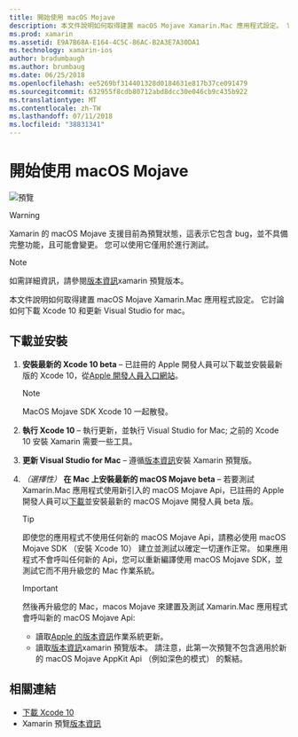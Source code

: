 ```yaml
---
title: 開始使用 macOS Mojave
description: 本文件說明如何取得建置 macOS Mojave Xamarin.Mac 應用程式設定。 它討論如何下載 Xcode 10 和更新 Visual Studio for mac。
ms.prod: xamarin
ms.assetid: E9A7B68A-E164-4C5C-86AC-B2A3E7A30DA1
ms.technology: xamarin-ios
author: bradumbaugh
ms.author: brumbaug
ms.date: 06/25/2018
ms.openlocfilehash: ee5269bf314401328d0184631e817b37ce091479
ms.sourcegitcommit: 632955f8cdb80712abd8dcc30e046cb9c435b922
ms.translationtype: MT
ms.contentlocale: zh-TW
ms.lasthandoff: 07/11/2018
ms.locfileid: "38831341"
---
```

# <a name="getting-started-with-macos-mojave"></a>開始使用 macOS Mojave

![預覽](~/media/shared/preview.png)

> [!WARNING]
> Xamarin 的 macOS Mojave 支援目前為預覽狀態，這表示它包含 bug，並不具備完整功能，且可能會變更。
> 您可以使用它僅用於進行測試。

> [!NOTE]
> 如需詳細資訊，請參閱[版本資訊](https://releases.xamarin.com/preview-release-xcode-10-beta/)xamarin 預覽版本。

本文件說明如何取得建置 macOS Mojave Xamarin.Mac 應用程式設定。 它討論如何下載 Xcode 10 和更新 Visual Studio for mac。

## <a name="download-and-install"></a>下載並安裝

1. **安裝最新的 Xcode 10 beta** – 已註冊的 Apple 開發人員可以下載並安裝最新版的 Xcode 10，從[Apple 開發人員入口網站](https://developer.apple.com/download/)。

   > [!NOTE]
   > MacOS Mojave SDK Xcode 10 一起散發。

2. **執行 Xcode 10** – 執行更新，並執行 Visual Studio for Mac; 之前的 Xcode 10 安裝 Xamarin 需要一些工具。

3. **更新 Visual Studio for Mac** – 遵循[版本資訊](https://releases.xamarin.com/preview-release-xcode-10-beta/)安裝 Xamarin 預覽版。

4. _（選擇性）_ **在 Mac 上安裝最新的 macOS Mojave beta** – 若要測試 Xamarin.Mac 應用程式使用新引入的 macOS Mojave Api，已註冊的 Apple 開發人員可以[下載](https://developer.apple.com/download/)並安裝最新的 macOS Mojave 開發人員 beta 版。

   > [!TIP]
   > 即使您的應用程式不使用任何新的 macOS Mojave Api，請務必使用 macOS Mojave SDK （安裝 Xcode 10） 建立並測試以確定一切運作正常。 如果應用程式不會呼叫任何新的 Api，您可以重新編譯使用 macOS Mojave SDK，並測試它而不用升級您的 Mac 作業系統。

   > [!IMPORTANT]
   > 然後再升級您的 Mac，macos Mojave 來建置及測試 Xamarin.Mac 應用程式會呼叫新的 macOS Mojave Api:
   > - 讀取[Apple 的版本資訊](https://developer.apple.com/download/)作業系統更新。
   > - 讀取[版本資訊](https://releases.xamarin.com/preview-release-xcode-10-beta/)xamarin 預覽版本。 請注意，此第一次預覽不包含適用於新的 macOS Mojave AppKit Api （例如深色的模式） 的繫結。

## <a name="related-links"></a>相關連結

- [下載 Xcode 10](https://developer.apple.com/download/)
- Xamarin 預覽[版本資訊](https://releases.xamarin.com/preview-release-xcode-10-beta/)
